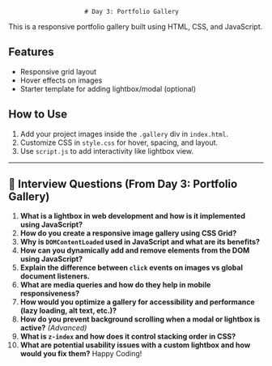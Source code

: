                          # Day 3: Portfolio Gallery

This is a responsive portfolio gallery built using HTML, CSS, and JavaScript.

## Features

- Responsive grid layout
- Hover effects on images
- Starter template for adding lightbox/modal (optional)

## How to Use

1. Add your project images inside the `.gallery` div in `index.html`.
2. Customize CSS in `style.css` for hover, spacing, and layout.
3. Use `script.js` to add interactivity like lightbox view.

---

## 🧠 Interview Questions (From Day 3: Portfolio Gallery)

1. **What is a lightbox in web development and how is it implemented using JavaScript?**  
2. **How do you create a responsive image gallery using CSS Grid?**  
3. **Why is `DOMContentLoaded` used in JavaScript and what are its benefits?**  
4. **How can you dynamically add and remove elements from the DOM using JavaScript?**  
5. **Explain the difference between `click` events on images vs global document listeners.**  
6. **What are media queries and how do they help in mobile responsiveness?**  
7. **How would you optimize a gallery for accessibility and performance (lazy loading, alt text, etc.)?**  
8. **How do you prevent background scrolling when a modal or lightbox is active?** *(Advanced)*  
9. **What is `z-index` and how does it control stacking order in CSS?**  
10. **What are potential usability issues with a custom lightbox and how would you fix them?**
Happy Coding!
